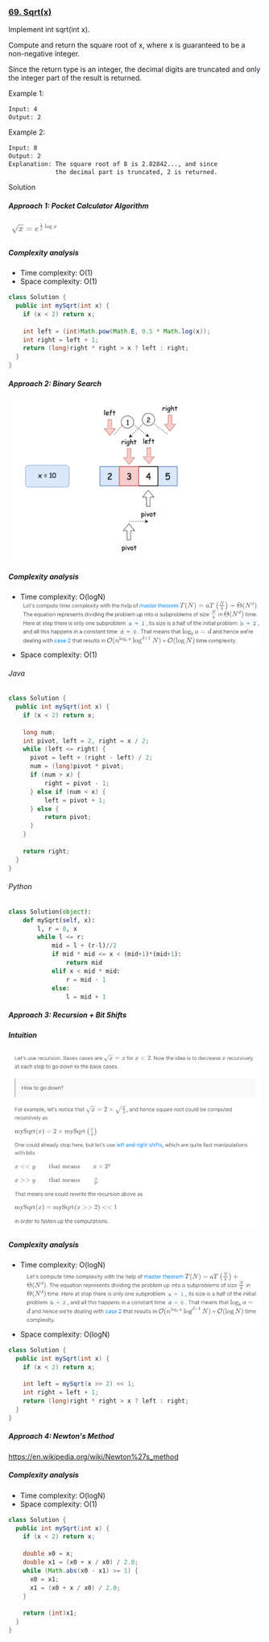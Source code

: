 ### [69. Sqrt(x)](https://leetcode.com/problems/sqrtx/)

Implement int sqrt(int x).

Compute and return the square root of x, where x is guaranteed to be a non-negative integer.

Since the return type is an integer, the decimal digits are truncated and only the integer part of the result is returned.

Example 1:
```
Input: 4
Output: 2
```
Example 2:
```
Input: 8
Output: 2
Explanation: The square root of 8 is 2.82842..., and since 
             the decimal part is truncated, 2 is returned.
```

Solution

##### Approach 1: Pocket Calculator Algorithm
![](./res/sqrt.png)

##### Complexity analysis
- Time complexity: O(1)
- Space complexity: O(1)

```java
class Solution {
  public int mySqrt(int x) {
    if (x < 2) return x;

    int left = (int)Math.pow(Math.E, 0.5 * Math.log(x));
    int right = left + 1;
    return (long)right * right > x ? left : right;
  }
}
```

##### Approach 2: Binary Search
![](./res/binary.png)

##### Complexity analysis
- Time complexity: O(logN)
  ![](./res/time_complexity.png)
- Space complexity: O(1)

###### Java
```java
class Solution {
  public int mySqrt(int x) {
    if (x < 2) return x;

    long num;
    int pivot, left = 2, right = x / 2;
    while (left <= right) {
      pivot = left + (right - left) / 2;
      num = (long)pivot * pivot;
      if (num > x) {
          right = pivot - 1;
      } else if (num < x) {
          left = pivot + 1;
      } else {
          return pivot;
      }
    }

    return right;
  }
}
```
###### Python
```python
class Solution(object):
    def mySqrt(self, x):
        l, r = 0, x
        while l <= r:
            mid = l + (r-l)//2
            if mid * mid <= x < (mid+1)*(mid+1):
                return mid
            elif x < mid * mid:
                r = mid - 1
            else:
                l = mid + 1
```







##### Approach 3: Recursion + Bit Shifts
##### Intuition
![](./res/intuition.png)

##### Complexity analysis
- Time complexity: O(logN)
  ![](./res/time_complexity_recursion.png)
- Space complexity: O(logN)
```java
class Solution {
  public int mySqrt(int x) {
    if (x < 2) return x;

    int left = mySqrt(x >> 2) << 1;
    int right = left + 1;
    return (long)right * right > x ? left : right;
  }
}
```

##### Approach 4: Newton's Method
https://en.wikipedia.org/wiki/Newton%27s_method

##### Complexity analysis
- Time complexity: O(logN)
- Space complexity: O(1)

```java
class Solution {
  public int mySqrt(int x) {
    if (x < 2) return x;

    double x0 = x;
    double x1 = (x0 + x / x0) / 2.0;
    while (Math.abs(x0 - x1) >= 1) {
      x0 = x1;
      x1 = (x0 + x / x0) / 2.0;
    }

    return (int)x1;
  }
}
```
